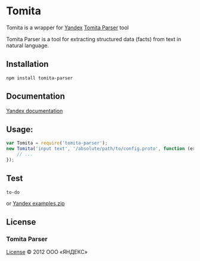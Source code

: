 # Tomita

Tomita is a wrapper for [Yandex](http://yandex.ru) [Tomita Parser](http://api.yandex.ru/tomita/) tool

Tomita Parser is a tool for extracting structured data (facts) from text in natural language.

## Installation

    npm install tomita-parser

## Documentation
[Yandex documentation](http://api.yandex.ru/tomita/doc/tutorial/concept/about.xml)

## Usage:
```js
var Tomita = require('tomita-parser');
new Tomita('input text', '/absolute/path/to/config.proto', function (err, res) {
	// ...
});
```
## Test
```
to-do
```
or [Yandex examples.zip](http://download.cdn.yandex.net/tomita/examples.zip) 

## License

### Tomita Parser
[License](http://legal.yandex.ru/tomita/)
© 2012 ООО «ЯНДЕКС»
